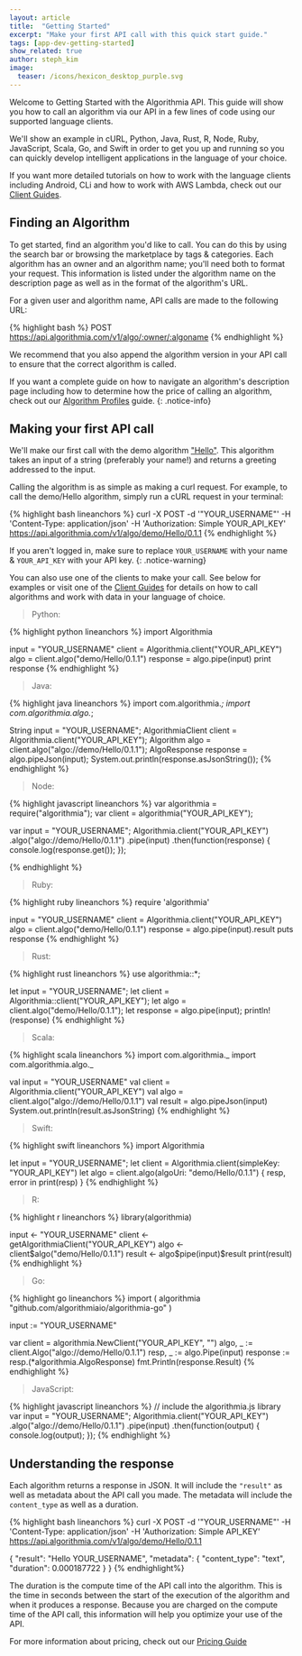 ```yaml
---
layout: article
title:  "Getting Started"
excerpt: "Make your first API call with this quick start guide."
tags: [app-dev-getting-started]
show_related: true
author: steph_kim
image:
  teaser: /icons/hexicon_desktop_purple.svg
---
```


Welcome to Getting Started with the Algorithmia API. This guide will show you how to call an algorithm via our API in a few lines of code using our supported language clients.

We'll show an example in cURL, Python, Java, Rust, R, Node, Ruby, JavaScript, Scala, Go, and Swift in order to get you up and running so you can quickly develop intelligent applications in the language of your choice.

If you want more detailed tutorials on how to work with the language clients including Android, CLi and how to work with AWS Lambda, check out our [Client Guides](/developers/client-guides/).

## Finding an Algorithm

To get started, find an algorithm you'd like to call. You can do this by using the search bar or browsing the marketplace by tags & categories. Each algorithm has an owner and an algorithm name; you'll need both to format your request. This information is listed under the algorithm name on the description page as well as in the format of the algorithm's URL.

For a given user and algorithm name, API calls are made to the following URL:

{% highlight bash %}
POST https://api.algorithmia.com/v1/algo/:owner/:algoname
{% endhighlight %}

We recommend that you also append the algorithm version in your API call to ensure that the correct algorithm is called.

If you want a complete guide on how to navigate an algorithm's description page including how to determine how the price of calling an algorithm, check out our [Algorithm Profiles](/basics/algorithm-profiles/) guide.
{: .notice-info}

## Making your first API call

We'll make our first call with the demo algorithm ["Hello"](https://algorithmia.com/algorithms/demo/Hello). This algorithm takes an input of a string (preferably your name!) and returns a greeting addressed to the input.

Calling the algorithm is as simple as making a curl request. For example, to call the demo/Hello algorithm, simply run a cURL request in your terminal:

{% highlight bash lineanchors %}
curl -X POST -d '"YOUR_USERNAME"' -H 'Content-Type: application/json' -H 'Authorization: Simple YOUR_API_KEY' https://api.algorithmia.com/v1/algo/demo/Hello/0.1.1
{% endhighlight %}

If you aren't logged in, make sure to replace `YOUR_USERNAME` with your name & `YOUR_API_KEY` with your API key.
{: .notice-warning}

You can also use one of the clients to make your call. See below for examples or visit one of the [Client Guides](/developers/client-guides/) for details on how to call algorithms and work with data in your language of choice.

> Python:

{% highlight python lineanchors %}
import Algorithmia

input = "YOUR_USERNAME"
client = Algorithmia.client("YOUR_API_KEY")
algo = client.algo("demo/Hello/0.1.1")
response = algo.pipe(input)
print response
{% endhighlight %}

> Java:

{% highlight java lineanchors %}
import com.algorithmia.*;
import com.algorithmia.algo.*;

String input = "YOUR_USERNAME";
AlgorithmiaClient client = Algorithmia.client("YOUR_API_KEY");
Algorithm algo = client.algo("algo://demo/Hello/0.1.1");
AlgoResponse response = algo.pipeJson(input);
System.out.println(response.asJsonString());
{% endhighlight %}

> Node:

{% highlight javascript lineanchors %}
var algorithmia = require("algorithmia");
var client = algorithmia("YOUR_API_KEY");

var input = "YOUR_USERNAME";
Algorithmia.client("YOUR_API_KEY")
           .algo("algo://demo/Hello/0.1.1")
           .pipe(input)
           .then(function(response) {
             console.log(response.get());
           });

{% endhighlight %}

> Ruby:

{% highlight ruby lineanchors %}
require 'algorithmia'

input = "YOUR_USERNAME"
client = Algorithmia.client("YOUR_API_KEY")
algo = client.algo("demo/Hello/0.1.1")
response = algo.pipe(input).result
puts response
{% endhighlight %}

> Rust:

{% highlight rust lineanchors %}
use algorithmia::*;

let input = "YOUR_USERNAME";
let client = Algorithmia::client("YOUR_API_KEY");
let algo = client.algo("demo/Hello/0.1.1");
let response = algo.pipe(input);
println!(response)
{% endhighlight %}

> Scala:

{% highlight scala lineanchors %}
import com.algorithmia._
import com.algorithmia.algo._

val input = "YOUR_USERNAME"
val client = Algorithmia.client("YOUR_API_KEY")
val algo = client.algo("algo://demo/Hello/0.1.1")
val result = algo.pipeJson(input)
System.out.println(result.asJsonString)
{% endhighlight %}

> Swift:

{% highlight swift lineanchors %}
import Algorithmia

let input = "YOUR_USERNAME";
let client = Algorithmia.client(simpleKey: "YOUR_API_KEY")
let algo = client.algo(algoUri: "demo/Hello/0.1.1") { resp, error in
  print(resp)
}
{% endhighlight %}

> R:

{% highlight r lineanchors %}
library(algorithmia)

input <- "YOUR_USERNAME"
client <- getAlgorithmiaClient("YOUR_API_KEY")
algo <- client$algo("demo/Hello/0.1.1")
result <- algo$pipe(input)$result
print(result)
{% endhighlight %}

> Go:

{% highlight go lineanchors %}
import (
  algorithmia "github.com/algorithmiaio/algorithmia-go"
)

input := "YOUR_USERNAME"

var client = algorithmia.NewClient("YOUR_API_KEY", "")
algo, _ := client.Algo("algo://demo/Hello/0.1.1")
resp, _ := algo.Pipe(input)
response := resp.(*algorithmia.AlgoResponse)
fmt.Println(response.Result)
{% endhighlight %}

> JavaScript:

{% highlight javascript lineanchors %}
// include the algorithmia.js library
var input = "YOUR_USERNAME";
Algorithmia.client("YOUR_API_KEY")
           .algo("algo://demo/Hello/0.1.1")
           .pipe(input)
           .then(function(output) {
             console.log(output);
           });
{% endhighlight %}

## Understanding the response

Each algorithm returns a response in JSON. It will include the `"result"` as well as metadata about the API call you made. The metadata will include the `content_type` as well as a duration.

{% highlight bash lineanchors %}
curl -X POST -d '"YOUR_USERNAME"' -H 'Content-Type: application/json' -H 'Authorization: Simple API_KEY' https://api.algorithmia.com/v1/algo/demo/Hello/0.1.1


{ "result": "Hello YOUR_USERNAME",
  "metadata": {
     "content_type": "text",
     "duration": 0.000187722
  }
}
{% endhighlight%}

The duration is the compute time of the API call into the algorithm. This is the time in seconds between the start of the execution of the algorithm and when it produces a response. Because you are charged on the compute time of the API call, this information will help you optimize your use of the API.

For more information about pricing, check out our [Pricing Guide](/developers/pricing-permissions/)
